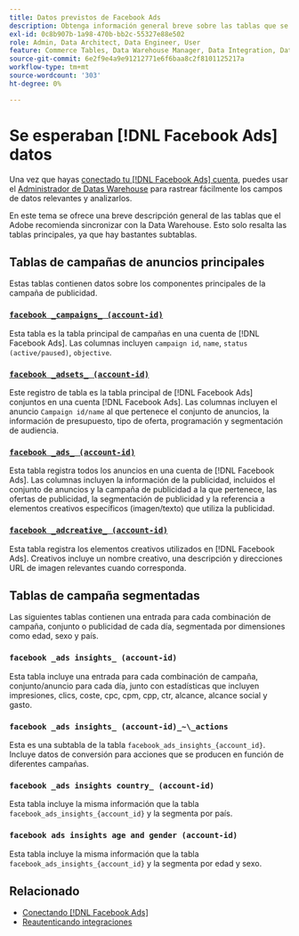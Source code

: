 ```yaml
---
title: Datos previstos de Facebook Ads
description: Obtenga información general breve sobre las tablas que se recomiendan para sincronizar con su Data Warehouse
exl-id: 0c8b907b-1a98-470b-bb2c-55327e88e502
role: Admin, Data Architect, Data Engineer, User
feature: Commerce Tables, Data Warehouse Manager, Data Integration, Data Import/Export
source-git-commit: 6e2f9e4a9e91212771e6f6baa8c2f8101125217a
workflow-type: tm+mt
source-wordcount: '303'
ht-degree: 0%

---
```


# Se esperaban [!DNL Facebook Ads] datos

Una vez que hayas [conectado tu [!DNL Facebook Ads] cuenta](../integrations/facebook-ads.md), puedes usar el [Administrador de Datas Warehouse](../../../data-analyst/data-warehouse-mgr/tour-dwm.md) para rastrear fácilmente los campos de datos relevantes y analizarlos.

En este tema se ofrece una breve descripción general de las tablas que el Adobe recomienda sincronizar con la Data Warehouse. Esto solo resalta las tablas principales, ya que hay bastantes subtablas.

## Tablas de campañas de anuncios principales

Estas tablas contienen datos sobre los componentes principales de la campaña de publicidad.

### [`facebook _campaigns_ (account-id)`](https://developers.facebook.com/docs/marketing-api/reference/ad-campaign-group)

Esta tabla es la tabla principal de campañas en una cuenta de [!DNL Facebook Ads]. Las columnas incluyen `campaign id`, `name`, `status (active/paused)`, `objective`.

### [`facebook _adsets_ (account-id)`](https://developers.facebook.com/docs/marketing-api/reference/ad-campaign)

Este registro de tabla es la tabla principal de [!DNL Facebook Ads] conjuntos en una cuenta [!DNL Facebook Ads]. Las columnas incluyen el anuncio `Campaign id/name` al que pertenece el conjunto de anuncios, la información de presupuesto, tipo de oferta, programación y segmentación de audiencia.

### [`facebook _ads_ (account-id)`](https://developers.facebook.com/docs/marketing-api/reference/adgroup)

Esta tabla registra todos los anuncios en una cuenta de [!DNL Facebook Ads]. Las columnas incluyen la información de la publicidad, incluidos el conjunto de anuncios y la campaña de publicidad a la que pertenece, las ofertas de publicidad, la segmentación de publicidad y la referencia a elementos creativos específicos (imagen/texto) que utiliza la publicidad.

### [`facebook _adcreative_ (account-id)`](https://developers.facebook.com/docs/marketing-api/reference/ad-creative)

Esta tabla registra los elementos creativos utilizados en [!DNL Facebook Ads]. Creativos incluye un nombre creativo, una descripción y direcciones URL de imagen relevantes cuando corresponda.

## Tablas de campaña segmentadas

Las siguientes tablas contienen una entrada para cada combinación de campaña, conjunto o publicidad de cada día, segmentada por dimensiones como edad, sexo y país.

### `facebook _ads insights_ (account-id)`

Esta tabla incluye una entrada para cada combinación de campaña, conjunto/anuncio para cada día, junto con estadísticas que incluyen impresiones, clics, coste, cpc, cpm, cpp, ctr, alcance, alcance social y gasto.

### `facebook _ads insights_ (account-id)_~\_actions`

Esta es una subtabla de la tabla `facebook_ads_insights_{account_id}`. Incluye datos de conversión para acciones que se producen en función de diferentes campañas.

### `facebook _ads insights country_ (account-id)`

Esta tabla incluye la misma información que la tabla `facebook_ads_insights_{account_id}` y la segmenta por país.

### `facebook ads insights age and gender (account-id)`

Esta tabla incluye la misma información que la tabla `facebook_ads_insights_{account_id}` y la segmenta por edad y sexo.

## Relacionado

* [Conectando [!DNL Facebook Ads]](../integrations/facebook-ads.md)
* [Reautenticando integraciones](https://experienceleague.adobe.com/docs/commerce-knowledge-base/kb/how-to/mbi-reauthenticating-integrations.html)
